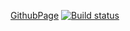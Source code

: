 [GithubPage](https://evgeniy-varlamov.github.io/ra24__2.2__layouts/)
[![Build status](https://ci.appveyor.com/api/projects/status/p1j36sb4rqm1cdwt?svg=true)](https://ci.appveyor.com/project/Evgeniy-Varlamov/ra24-2-2-layouts)  